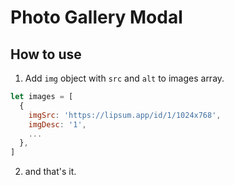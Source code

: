 # Photo Gallery Modal

## How to use

1. Add `img` object with `src` and `alt` to images array.

```javascript
let images = [
  {
    imgSrc: 'https://lipsum.app/id/1/1024x768',
    imgDesc: '1',
    ...
  },
]
```

2. and that's it.
